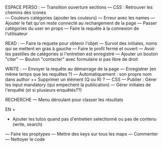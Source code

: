 ESPACE PERSO :
— Transition ouverture sections
— CSS : Retrouver les chemins des icones  
— Couleurs catégories (ajouter les couleurs)
— Erreur avec les names
— Ajouter le fait qu'on reste connecté au rechargement de la page
— Passer catégories du user en props
— Faire la requête à la connexion de l'utilisateur

READ :
— Faire la requete pour obtenir l'objet
— Survol des initiales, noms qui se mettent en gras à gauche
— Faire le profil fermé et ouvert
— Avoir les pastilles de catégories si l'entretien est enregistré
— Ajouter un bouton "citer"
— Bouton "contacter" avec formulaire si pas libre de droit

WRITE :
— Envoyer la requête au démarrage de la page
— Enregistrer (en même temps que les requêtes ?)
— Automatiquement : son propre nom dans author
++ Supprimer un élément (Q ou R) ?
— CSS
— Publier : Gérer les input mandatory (qui empechent la publication)
— Gérer initiales de l'enquêté (et si plusieurs enquêtés??)

RECHERCHE
— Menu déroulant pour classer les résultats

EN +
- Ajouter les tutos quand pas d'entretien selectionné ou pas de contenu (write, search)

— Faire les proptypes
— Mettre des keys sur tous les maps
— Commenter
— Nettoyer le code
